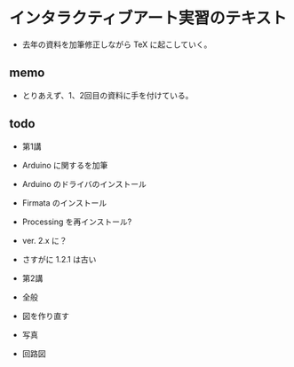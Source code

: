 # インタラクティブアート実習のテキスト

* 去年の資料を加筆修正しながら TeX に起こしていく。


## memo

* とりあえず、1、2回目の資料に手を付けている。


## todo

* 第1講
 * Arduino に関するを加筆
  * Arduino のドライバのインストール
  * Firmata のインストール
 * Processing を再インストール?
  * ver. 2.x に？
  * さすがに 1.2.1 は古い

* 第2講

* 全般
 * 図を作り直す
  * 写真
  * 回路図


